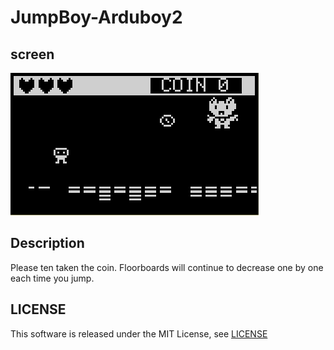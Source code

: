 # JumpBoy-Arduboy2

## screen

![image](https://github.com/t-iwasaki/arduboy-JumpBoy2/blob/main/docs/image/stage1.png?raw=true "stage1")

## Description

Please ten taken the coin.
Floorboards will continue to decrease one by one each time you jump.

## LICENSE
 
This software is released under the MIT License, see [LICENSE](LICENSE)

